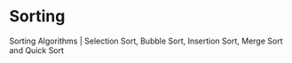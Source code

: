 # Sorting
Sorting Algorithms | Selection Sort, Bubble Sort, Insertion Sort, Merge Sort and Quick Sort
